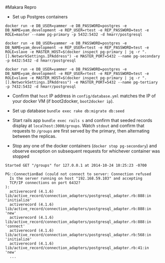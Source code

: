 #Makara Repro 

* Set up Postgres containers

```
docker run -e DB_USER=yammer -e DB_PASSWORD=postgres -e DB_NAME=yam_development -e REP_USER=rtest -e REP_PASSWORD=test -e ROLE=master --name pg-primary -p 5432:5432 -d hmarr/postgresql
```

```
docker run -e DB_USER=yammer -e DB_PASSWORD=postgres -e DB_NAME=yam_development -e REP_USER=rtest -e REP_PASSWORD=test -e ROLE=slave -e MASTER_HOST=$(docker inspect pg-primary | jq -r ".[].NetworkSettings.IPAddress") -e MASTER_PORT=5432 --name pg-secondary -p 6432:5432 -d hmarr/postgresql
```

```
docker run -e DB_USER=yammer -e DB_PASSWORD=postgres -e DB_NAME=yam_development -e REP_USER=rtest -e REP_PASSWORD=test -e ROLE=slave -e MASTER_HOST=$(docker inspect pg-primary | jq -r ".[].NetworkSettings.IPAddress") -e MASTER_PORT=5432 --name pg-tertiary -p 7432:5432 -d hmarr/postgresql
```

* Confirm that `host` IP address in `config/database.yml` matches the IP of your docker VM (if boot2docker, `boot2docker ip`). 

* Set up database
```bundle exec rake db:migrate db:seed```

* Start rails app `bundle exec rails s` and confirm that seeded records display at `localhost:3000/groups`. Watch `stdout` and confirm that requests to `/groups` are first served by the primary, then alternating between the replicas. 

* Stop any one of the docker containers (`docker stop pg-secondary`) and observe exception on subsequent requests for whichever container was stopped

```
Started GET "/groups" for 127.0.0.1 at 2014-10-24 10:25:23 -0700

PG::ConnectionBad (could not connect to server: Connection refused
  Is the server running on host "192.168.59.103" and accepting
  TCP/IP connections on port 6432?
):
  activerecord (4.1.6) lib/active_record/connection_adapters/postgresql_adapter.rb:888:in 'initialize'
  activerecord (4.1.6) lib/active_record/connection_adapters/postgresql_adapter.rb:888:in 'new'
  activerecord (4.1.6) lib/active_record/connection_adapters/postgresql_adapter.rb:888:in 'connect'
  activerecord (4.1.6) lib/active_record/connection_adapters/postgresql_adapter.rb:568:in 'initialize'
  activerecord (4.1.6) lib/active_record/connection_adapters/postgresql_adapter.rb:41:in 'new'
  ...
  
```
